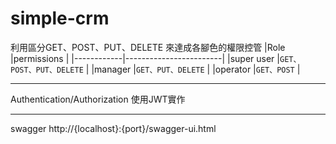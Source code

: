 # simple-crm

利用區分GET、POST、PUT、DELETE
來達成各腳色的權限控管
|Role        |permissions             |
|------------|------------------------|
|super user  |`GET、POST、PUT、DELETE` |
|manager     |`GET、PUT、DELETE`      |
|operator    |`GET、POST`             |

---
Authentication/Authorization
使用JWT實作

---
swagger
http://{localhost}:{port}/swagger-ui.html

